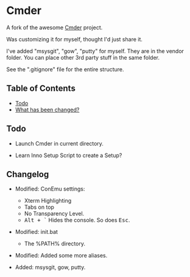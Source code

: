 # Cmder
<!-- ![Butler](/Data/butler.png) -->

A fork of the awesome [Cmder](https://github.com/bliker/cmder/) project.

Was customizing it for myself, thought I'd just share it.

I've added "msysgit", "gow", "putty" for myself. They are in the vendor folder. You can place other 3rd party stuff in the same folder.

See the ".gitignore" file for the entire structure.

## Table of Contents

* [Todo](#todo)
* [What has been changed?](#changelog)

## <a name="todo"></a>Todo

* Launch Cmder in current directory.

* Learn Inno Setup Script to create a Setup?

## <a name="changelog"></a>Changelog

* Modified: ConEmu settings:
  * Xterm Highlighting
  * Tabs on top
  * No Transparency Level.
  * <kbd>Alt + `</kbd> Hides the console. So does <kbd>Esc</kbd>.

* Modified: init.bat
  * The %PATH% directory.

* Modified: Added some more aliases.
* Added: msysgit, gow, putty.
